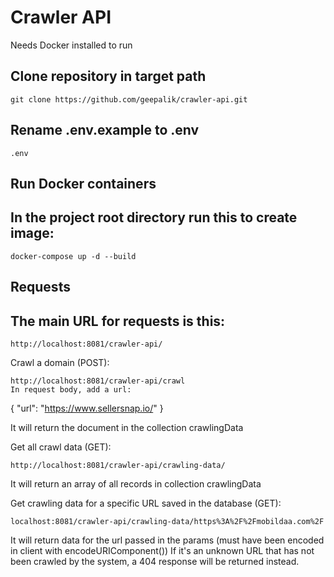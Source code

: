 # Crawler API
Needs Docker installed to run

Clone repository in target path
-----

    git clone https://github.com/geepalik/crawler-api.git

Rename .env.example to .env
-----

    .env

Run Docker containers
-----
In the project root directory run this to create image:
-----
    docker-compose up -d --build 

Requests
-----
The main URL for requests is this:
-----
    http://localhost:8081/crawler-api/


Crawl a domain (POST):

    http://localhost:8081/crawler-api/crawl
    In request body, add a url:

{
    "url": "https://www.sellersnap.io/"
}

It will return the document in the collection crawlingData

Get all crawl data (GET):
    
    http://localhost:8081/crawler-api/crawling-data/

It will return an array of all records in collection crawlingData

Get crawling data for a specific URL saved in the database (GET):
    
    localhost:8081/crawler-api/crawling-data/https%3A%2F%2Fmobildaa.com%2F

It will return data for the url passed in the params (must have been encoded in client with encodeURIComponent())
If it's an unknown URL that has not been crawled by the system, a 404 response will be returned instead.
```